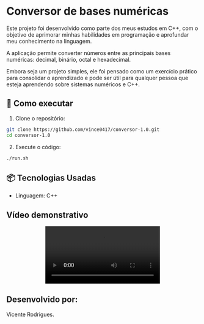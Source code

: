 # Conversor de bases numéricas

Este projeto foi desenvolvido como parte dos meus estudos em C++, com o objetivo de aprimorar minhas habilidades em programação e aprofundar meu conhecimento na linguagem.

A aplicação permite converter números entre as principais bases numéricas: decimal, binário, octal e hexadecimal.

Embora seja um projeto simples, ele foi pensado como um exercício prático para consolidar o aprendizado e pode ser útil para qualquer pessoa que esteja aprendendo sobre sistemas numéricos e C++.

## 🚀 Como executar

1. Clone o repositório:
```bash
git clone https://github.com/vince0417/conversor-1.0.git
cd conversor-1.0
```

2. Execute o código:
```bash
./run.sh
```

## 📦 Tecnologias Usadas

- Linguagem: C++

## Vídeo demonstrativo
<div align="center" >
   <video src="https://github.com/user-attachments/assets/d8e99ae7-ba8a-4400-a85b-6a04ca58551a" /></a>
</div>

## Desenvolvido por:
Vicente Rodrigues.
